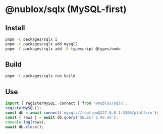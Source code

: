 # @nublox/sqlx (MySQL-first)

## Install
```bash
pnpm -C packages/sqlx i
pnpm -C packages/sqlx add mysql2
pnpm -C packages/sqlx add -D typescript @types/node
```

## Build
```bash
pnpm -C packages/sqlx run build
```

## Use
```ts
import { registerMySQL, connect } from '@nublox/sqlx';
registerMySQL();
const db = await connect('mysql://root:pw@127.0.0.1:3306/platform');
const { rows } = await db.query('SELECT 1 AS ok');
console.log(rows);
await db.close();
```
